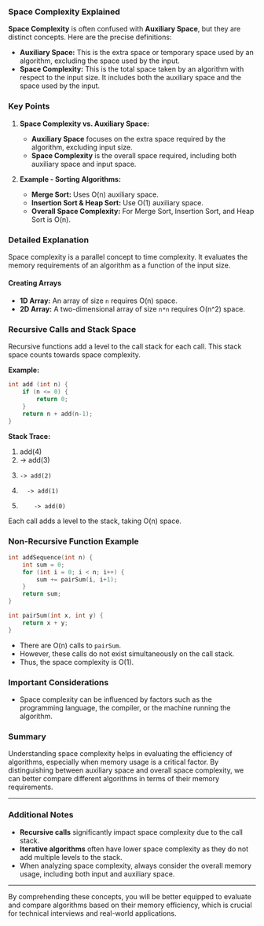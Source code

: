 ### Space Complexity Explained

**Space Complexity** is often confused with **Auxiliary Space**, but they are distinct concepts. Here are the precise definitions:

- **Auxiliary Space:** This is the extra space or temporary space used by an algorithm, excluding the space used by the input.
- **Space Complexity:** This is the total space taken by an algorithm with respect to the input size. It includes both the auxiliary space and the space used by the input.

### Key Points

1. **Space Complexity vs. Auxiliary Space:**
   - **Auxiliary Space** focuses on the extra space required by the algorithm, excluding input size.
   - **Space Complexity** is the overall space required, including both auxiliary space and input space.

2. **Example - Sorting Algorithms:**
   - **Merge Sort:** Uses O(n) auxiliary space.
   - **Insertion Sort & Heap Sort:** Use O(1) auxiliary space.
   - **Overall Space Complexity:** For Merge Sort, Insertion Sort, and Heap Sort is O(n).

### Detailed Explanation

Space complexity is a parallel concept to time complexity. It evaluates the memory requirements of an algorithm as a function of the input size.

#### Creating Arrays
- **1D Array:** An array of size `n` requires O(n) space.
- **2D Array:** A two-dimensional array of size `n*n` requires O(n^2) space.

### Recursive Calls and Stack Space

Recursive functions add a level to the call stack for each call. This stack space counts towards space complexity.

**Example:**

```cpp
int add (int n) {
    if (n <= 0) {
        return 0;
    }
    return n + add(n-1);
}
```

**Stack Trace:**

1. add(4)
2.   -> add(3)
3.     -> add(2)
4.       -> add(1)
5.         -> add(0)

Each call adds a level to the stack, taking O(n) space.

### Non-Recursive Function Example

```cpp
int addSequence(int n) {
    int sum = 0;
    for (int i = 0; i < n; i++) {
        sum += pairSum(i, i+1);
    }
    return sum;
}

int pairSum(int x, int y) {
    return x + y;
}
```

- There are O(n) calls to `pairSum`.
- However, these calls do not exist simultaneously on the call stack.
- Thus, the space complexity is O(1).

### Important Considerations

- Space complexity can be influenced by factors such as the programming language, the compiler, or the machine running the algorithm.

### Summary

Understanding space complexity helps in evaluating the efficiency of algorithms, especially when memory usage is a critical factor. By distinguishing between auxiliary space and overall space complexity, we can better compare different algorithms in terms of their memory requirements.

---

### Additional Notes

- **Recursive calls** significantly impact space complexity due to the call stack.
- **Iterative algorithms** often have lower space complexity as they do not add multiple levels to the stack.
- When analyzing space complexity, always consider the overall memory usage, including both input and auxiliary space.

---

By comprehending these concepts, you will be better equipped to evaluate and compare algorithms based on their memory efficiency, which is crucial for technical interviews and real-world applications.
